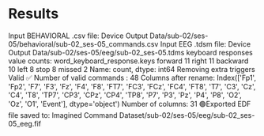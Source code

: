 # Results

Input BEHAVIORAL .csv file: Device Output Data/sub-02/ses-05/behavioral/sub-02_ses-05_commands.csv
Input EEG .tdsm file: Device Output Data/sub-02/ses-05/eeg/sub-02_ses-05.tdms
keyboard responses value counts:
 word_keyboard_response.keys
forward     11
right       11
backward    10
left         8
stop         8
missed       2
Name: count, dtype: int64
Removing extra triggers
Valid ✅
Number of valid commands : 48
Columns after rename:
 Index(['Fp1', 'Fp2', 'F7', 'F3', 'Fz', 'F4', 'F8', 'FT7', 'FC3', 'FCz', 'FC4',
       'FT8', 'T7', 'C3', 'Cz', 'C4', 'T8', 'TP7', 'CP3', 'CPz', 'CP4', 'TP8',
       'P7', 'P3', 'Pz', 'P4', 'P8', 'O2', 'Oz', 'O1', 'Event'],
      dtype='object')
Number of columns: 31
🟢Exported EDF file saved to: Imagined Command Dataset/sub-02/ses-05/eeg/sub-02_ses-05_eeg.fif
